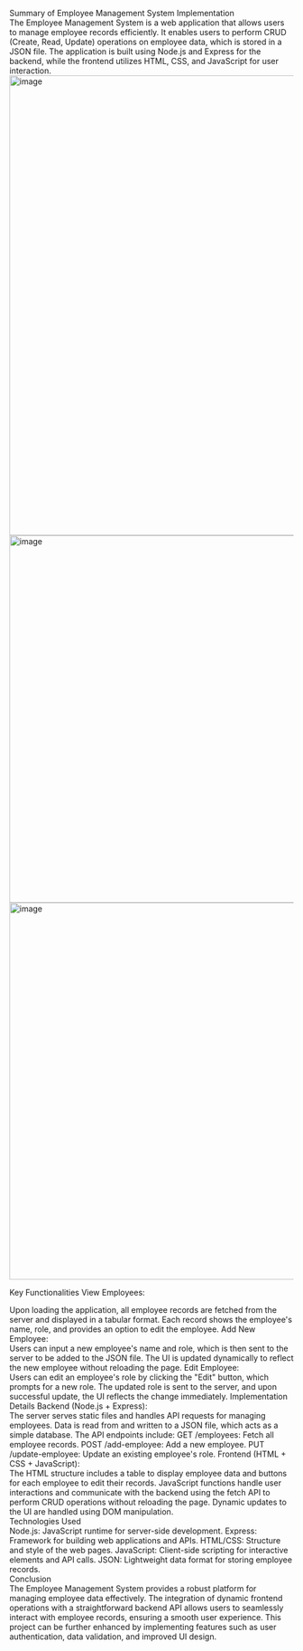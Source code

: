 

Summary of Employee Management System Implementation
<br>
The Employee Management System is a web application that allows users to manage employee records efficiently. It enables users to perform CRUD (Create, Read, Update) operations on employee data, which is stored in a JSON file. The application is built using Node.js and Express for the backend, while the frontend utilizes HTML, CSS, and JavaScript for user interaction.
<br>
<img width="814" alt="image" src="https://github.com/user-attachments/assets/817a1c36-e595-4936-875c-3110907a7250"><br>
<img width="650" alt="image" src="https://github.com/user-attachments/assets/adf488c8-7423-418a-9ad1-115636dda8ce"> <br>
<img width="667" alt="image" src="https://github.com/user-attachments/assets/0316484d-b149-484f-b6d4-b26763f71f35">

Key Functionalities
View Employees:

Upon loading the application, all employee records are fetched from the server and displayed in a tabular format.
Each record shows the employee's name, role, and provides an option to edit the employee.
Add New Employee:
<br>
Users can input a new employee's name and role, which is then sent to the server to be added to the JSON file.
The UI is updated dynamically to reflect the new employee without reloading the page.
Edit Employee:
<br>
Users can edit an employee's role by clicking the "Edit" button, which prompts for a new role.
The updated role is sent to the server, and upon successful update, the UI reflects the change immediately.
Implementation Details
Backend (Node.js + Express):
<br>
The server serves static files and handles API requests for managing employees.
Data is read from and written to a JSON file, which acts as a simple database.
The API endpoints include:
GET /employees: Fetch all employee records.
POST /add-employee: Add a new employee.
PUT /update-employee: Update an existing employee's role.
Frontend (HTML + CSS + JavaScript):
<br>
The HTML structure includes a table to display employee data and buttons for each employee to edit their records.
JavaScript functions handle user interactions and communicate with the backend using the fetch API to perform CRUD operations without reloading the page.
Dynamic updates to the UI are handled using DOM manipulation.<br>
Technologies Used <br>
Node.js: JavaScript runtime for server-side development.
Express: Framework for building web applications and APIs.
HTML/CSS: Structure and style of the web pages.
JavaScript: Client-side scripting for interactive elements and API calls.
JSON: Lightweight data format for storing employee records. <br>
Conclusion<br>
The Employee Management System provides a robust platform for managing employee data effectively. The integration of dynamic frontend operations with a straightforward backend API allows users to seamlessly interact with employee records, ensuring a smooth user experience. This project can be further enhanced by implementing features such as user authentication, data validation, and improved UI design.



